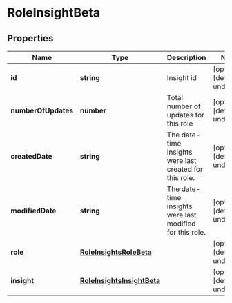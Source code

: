# RoleInsightBeta

## Properties

Name | Type | Description | Notes
------------ | ------------- | ------------- | -------------
**id** | **string** | Insight id | [optional] [default to undefined]
**numberOfUpdates** | **number** | Total number of updates for this role | [optional] [default to undefined]
**createdDate** | **string** | The date-time insights were last created for this role. | [optional] [default to undefined]
**modifiedDate** | **string** | The date-time insights were last modified for this role. | [optional] [default to undefined]
**role** | [**RoleInsightsRoleBeta**](RoleInsightsRoleBeta.md) |  | [optional] [default to undefined]
**insight** | [**RoleInsightsInsightBeta**](RoleInsightsInsightBeta.md) |  | [optional] [default to undefined]

